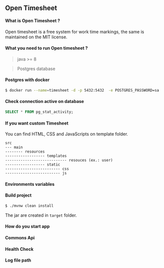 ## Open Timesheet

#### What is Open Timesheet ? 

Open timesheet is a free system for work time markings,
the same is maintained on the MIT license.

#### What you need to run Open timesheet ?

> java >= 8

> Postgres database

#### Postgres with docker

```bash
$ docker run --name=timesheet -d -p 5432:5432  -e POSTGRES_PASSWORD=sa -e POSTGRES_USER=sa -e POSTGRES_DB=timesheet postgres
```

#### Check connection active on database

```sql
SELECT * FROM pg_stat_activity;
```

#### If you want custom Timesheet

You can find HTML, CSS and JavaScripts on template folder.

```text
src
--- main
-------- resources
------------------ templates
---------------------------- resouces (ex.: user)
------------------ static
------------------------- css
------------------------- js
```

#### Environments variables

#### Build project

```bash
$ ./mvnw clean install
```

The jar are created in `target` folder.

#### How do you start app

#### Commons Api

#### Health Check 

#### Log file path